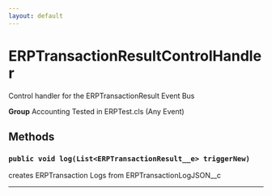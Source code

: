 ```yaml
---
layout: default
---
```

# ERPTransactionResultControlHandler

Control handler for the ERPTransactionResult Event Bus


**Group** Accounting Tested in ERPTest.cls (Any Event)

## Methods
### `public void log(List<ERPTransactionResult__e> triggerNew)`

creates ERPTransaction Logs from ERPTransactionLogJSON__c

---
